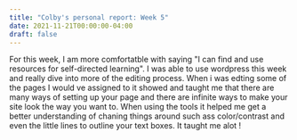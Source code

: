 ```yaml
---
title: "Colby's personal report: Week 5"
date: 2021-11-21T00:00:00-04:00
draft: false
---
```


For this week, I am more comfortatble with saying "I can find and use resources for self-directed learning". I was able to use wordpress this week and 
really dive into more of the editing process. When i was edting some of the pages I would ve assigned to it showed and taught me that there are many
ways of setting up your page and there are infinite ways to make your site look the way you want to. When using the tools it helped me get a better understanding
of chaning things around such ass color/contrast and even the little lines to outline your text boxes. It taught me alot !
